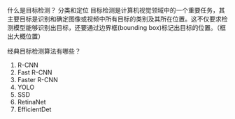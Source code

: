 什么是目标检测？
分类和定位
目标检测是计算机视觉领域中的一个重要任务，其主要目标是识别和确定图像或视频中所有目标的类别及其所在位置。这不仅要求检测模型能够识别出目标，还要通过边界框(bounding box)标记出目标的位置。（框出大概位置）

经典目标检测算法有哪些？
1. R-CNN
2. Fast R-CNN
3. Faster R-CNN
4. YOLO
5. SSD
6. RetinaNet
7. EfficientDet

